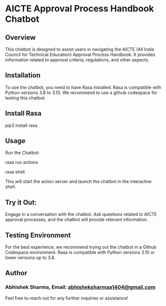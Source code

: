 # AICTE Approval Process Handbook Chatbot

## Overview

This chatbot is designed to assist users in navigating the AICTE (All India Council for Technical Education) Approval Process Handbook. It provides information related to approval criteria, regulations, and other aspects.

## Installation

To use the chatbot, you need to have Rasa installed. Rasa is compatible with Python versions 3.8 to 3.10. We recommend to use a github codespace for testing this chatbot.

## Install Rasa
pip3 install rasa

## Usage
Run the Chatbot:

rasa run actions

rasa shell

This will start the action server and launch the chatbot in the interactive shell.

## Try it Out:

Engage in a conversation with the chatbot. Ask questions related to AICTE approval processes, and the chatbot will provide relevant information.

## Testing Environment
For the best experience, we recommend trying out the chatbot in a Github Codespace environment. Rasa is compatible with Python versions 3.10 or lower versions up to 3.8.

## Author

### Abhishek Sharma,  Email: abhisheksharmaa1404@gmail.com
Feel free to reach out for any further inquiries or assistance!

